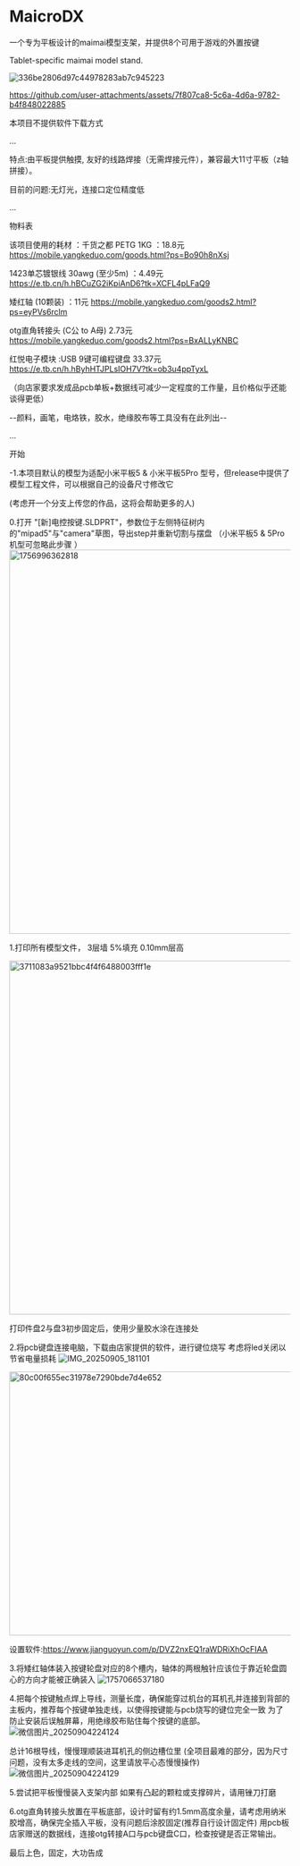 # MaicroDX
一个专为平板设计的maimai模型支架，并提供8个可用于游戏的外置按键





Tablet-specific maimai model stand.



![336be2806d97c44978283ab7c945223](https://github.com/user-attachments/assets/4c70c37c-ed36-499e-90de-66ae712c0d3a)

https://github.com/user-attachments/assets/7f807ca8-5c6a-4d6a-9782-b4f848022885




本项目不提供软件下载方式

...


特点:由平板提供触摸, 友好的线路焊接（无需焊接元件），兼容最大11寸平板（z轴拼接）。


目前的问题:无灯光，连接口定位精度低


...

  物料表

该项目使用的耗材 ：千货之都 PETG 1KG ：18.8元
https://mobile.yangkeduo.com/goods.html?ps=Bo90h8nXsj

1423单芯镀银线 30awg (至少5m) ：4.49元
https://e.tb.cn/h.hBCuZG2iKpiAnD6?tk=XCFL4pLFaQ9

矮红轴 (10颗装) ：11元
https://mobile.yangkeduo.com/goods2.html?ps=eyPVs6rclm

otg直角转接头 (C公 to A母)  2.73元
https://mobile.yangkeduo.com/goods2.html?ps=BxALLyKNBC

红悦电子模块 :USB 9键可编程键盘 33.37元
https://e.tb.cn/h.hByhHTJPLsIOH7V?tk=ob3u4ppTyxL

（向店家要求发成品pcb单板+数据线可减少一定程度的工作量，且价格似乎还能谈得更低）

--颜料，画笔，电烙铁，胶水，绝缘胶布等工具没有在此列出--

...

开始

-1.本项目默认的模型为适配小米平板5 & 小米平板5Pro 型号，但release中提供了模型工程文件，可以根据自己的设备尺寸修改它 

  (考虑开一个分支上传您的作品，这将会帮助更多的人)


  

0.打开 "[新]电控按键.SLDPRT"，参数位于左侧特征树内的"mipad5"与"camera"草图，导出step并重新切割与摆盘
  （小米平板5 & 5Pro 机型可忽略此步骤 ）
<img width="1280" height="687" alt="1756996362818" src="https://github.com/user-attachments/assets/24f96f36-5d1b-4a57-8a78-6013c7cfef21" />


1.打印所有模型文件， 3层墙  5%填充  0.10mm层高


<img width="961" height="633" alt="3711083a9521bbc4f4f6488003fff1e" src="https://github.com/user-attachments/assets/ecc5b479-58e1-40e5-b402-3925117ec06d" />


打印件盘2与盘3初步固定后，使用少量胶水涂在连接处



2.将pcb键盘连接电脑，下载由店家提供的软件，进行键位烧写
考虑将led关闭以节省电量损耗
![IMG_20250905_181101](https://github.com/user-attachments/assets/c978c0e6-fdb4-48b0-9297-3cd38f5da331)

<img width="605" height="472" alt="80c00f655ec31978e7290bde7d4e652" src="https://github.com/user-attachments/assets/68191312-93d4-4be2-b3b4-c0a97311866e" />

设置软件:https://www.jianguoyun.com/p/DVZ2nxEQ1raWDRiXhOcFIAA

3.将矮红轴体装入按键轮盘对应的8个槽内，轴体的两根触针应该位于靠近轮盘圆心的方向才能被正确装入
![1757066537180](https://github.com/user-attachments/assets/4b009ba8-dc1f-4dcd-bda6-332664c53bbc)

4.把每个按键触点焊上导线，测量长度，确保能穿过机台的耳机孔并连接到背部的主板内，推荐每个按键单独走线，以使得按键能与pcb烧写的键位完全一致
为了防止安装后误触屏幕，用绝缘胶布贴住每个按键的底部。
![微信图片_20250904224124](https://github.com/user-attachments/assets/f6c62ac2-c91a-4544-923b-08250b3d07d5)


总计16根导线，慢慢理顺装进耳机孔的侧边槽位里
(全项目最难的部分，因为尺寸问题，没有太多走线的空间，这里请放平心态慢慢操作)
![微信图片_20250904224129](https://github.com/user-attachments/assets/de28197e-5f19-4377-9f73-a84c55812848)




5.尝试把平板慢慢装入支架内部
如果有凸起的颗粒或支撑碎片，请用锉刀打磨

6.otg直角转接头放置在平板底部，设计时留有约1.5mm高度余量，请考虑用纳米胶增高，确保完全插入平板，没有问题后涂胶固定(推荐自行设计固定件)
用pcb板店家赠送的数据线，连接otg转接A口与pcb键盘C口，检查按键是否正常输出。

最后上色，固定，大功告成

